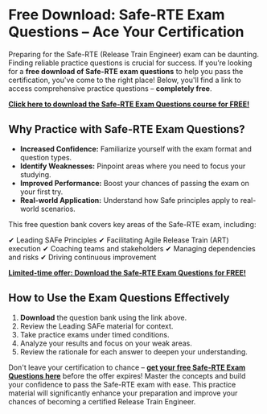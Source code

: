 # Free Download: Safe-RTE Exam Questions – Ace Your Certification

Preparing for the Safe-RTE (Release Train Engineer) exam can be daunting. Finding reliable practice questions is crucial for success. If you’re looking for a **free download of Safe-RTE exam questions** to help you pass the certification, you've come to the right place! Below, you'll find a link to access comprehensive practice questions – **completely free**.

[**Click here to download the Safe-RTE Exam Questions course for FREE!**](https://udemywork.com/safe-rte-exam-questions)

## Why Practice with Safe-RTE Exam Questions?

*   **Increased Confidence:** Familiarize yourself with the exam format and question types.
*   **Identify Weaknesses:** Pinpoint areas where you need to focus your studying.
*   **Improved Performance:** Boost your chances of passing the exam on your first try.
*   **Real-world Application:** Understand how Safe principles apply to real-world scenarios.

This free question bank covers key areas of the Safe-RTE exam, including:

✔ Leading SAFe Principles
✔ Facilitating Agile Release Train (ART) execution
✔ Coaching teams and stakeholders
✔ Managing dependencies and risks
✔ Driving continuous improvement

[**Limited-time offer: Download the Safe-RTE Exam Questions for FREE!**](https://udemywork.com/safe-rte-exam-questions)

## How to Use the Exam Questions Effectively

1.  **Download** the question bank using the link above.
2.  Review the Leading SAFe material for context.
3.  Take practice exams under timed conditions.
4.  Analyze your results and focus on your weak areas.
5.  Review the rationale for each answer to deepen your understanding.

Don't leave your certification to chance – **[get your free Safe-RTE Exam Questions here](https://udemywork.com/safe-rte-exam-questions)** before the offer expires! Master the concepts and build your confidence to pass the Safe-RTE exam with ease. This practice material will significantly enhance your preparation and improve your chances of becoming a certified Release Train Engineer.

